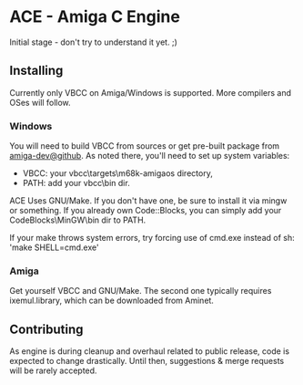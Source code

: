 # ACE - Amiga C Engine

Initial stage - don't try to understand it yet. ;)

## Installing

Currently only VBCC on Amiga/Windows is supported. More compilers and OSes will
follow.

### Windows

You will need to build VBCC from sources or get pre-built package from
[amiga-dev@github](https://github.com/kusma/amiga-dev). As noted there,
you'll need to set up system variables:
* VBCC: your vbcc\targets\m68k-amigaos directory,
* PATH: add your vbcc\bin dir.
	
ACE Uses GNU/Make. If you don't have one, be sure to install it via mingw
or something. If you already own Code::Blocks, you can simply add your
CodeBlocks\MinGW\bin dir to PATH.

If your make throws system errors, try forcing use of cmd.exe instead of sh:
'make SHELL=cmd.exe'

### Amiga

Get yourself VBCC and GNU/Make. The second one typically requires
ixemul.library, which can be downloaded from Aminet.

## Contributing

As engine is during cleanup and overhaul related to public release, code is
expected to change drastically. Until then, suggestions & merge requests will be rarely accepted.
